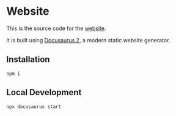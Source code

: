# Website

This is the source code for the [website](https://personal-notebook.netlify.app/).

It is built using [Docusaurus 2](https://v2.docusaurus.io/), a modern static website generator.

## Installation

```console
npm i
```

## Local Development

```console
npx docusaurus start
```

